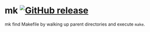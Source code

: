 # mk [![GitHub release](https://img.shields.io/github/release/k1LoW/mk.svg)](https://github.com/k1LoW/mk/releases)

mk find Makefile by walking up parent directories and execute `make`.
